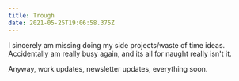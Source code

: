 ```yaml
---
title: Trough
date: 2021-05-25T19:06:58.375Z
---
```

I sincerely am missing doing my side projects/waste of time ideas. Accidentally am really busy again, and its all for naught really isn't it.

Anyway, work updates, newsletter updates, everything soon.